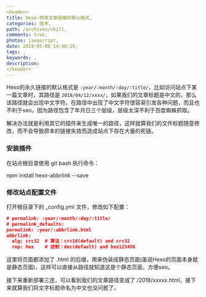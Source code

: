 ```yaml
---
<header>
title: Hexo-修改文章链接的默认格式,
categories: 技术,
path: /archives/skill,
comments: true,
photos: javascript,
date: 2019-05-08 14:40:19,
tags: ,
keywords: ,
description: 
</header>
---
```


Hexo的永久链接的默认格式是 `:year/:month/:day/:title/`，比如访问站点下某一篇文章时，其路径是 `2018/04/12/xxxx/`，如果我们的文章标题是中文的，那么该路径就会出现中文字符。在路径中出现了中文字符很容易引发各种问题，而且也不利于seo，因为路径包含了年月日三个层级，层级太深不利于百度蜘蛛抓取。

解决办法就是利用其它的插件来生成唯一的路径，这样就算我们的文件标题随意修改，而不会导致原本的链接失效而造成站点下存在大量的死链。

### 安装插件

在站点根目录使用 git bash 执行命令：

npm install hexo-abbrlink --save

### 修改站点配置文件

打开根目录下的 _config.yml 文件，修改如下配置：

```json
# permalink: :year/:month/:day/:title/
# permalink_defaults:
permalink: :year/:abbrlink.html
abbrlink:
  alg: crc32  # 算法：crc16(default) and crc32
  rep: hex    # 进制：dec(default) and hex123456

```
这里将页面都添加了 .html 的后缀，用来伪装成静态页面(虽说Hexo的页面本身就是静态页面)，这样可以直接从路径就知道这是个静态页面，方便seo。

接下来重新部署三连，可以看到我们的文章路径变成了 /2018/xxxxx.html，接下来就算我们将文字标题命名为中文也没问题了。